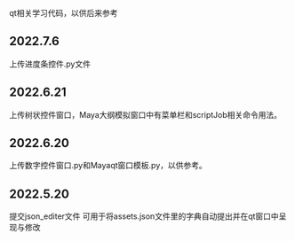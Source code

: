 qt相关学习代码，以供后来参考

2022.7.6
--------------------
上传进度条控件.py文件

2022.6.21
--------------------
上传树状控件窗口，Maya大纲模拟窗口中有菜单栏和scriptJob相关命令用法。

2022.6.20
--------------------
上传数字控件窗口.py和Mayaqt窗口模板.py，以供参考。

2022.5.20
--------------------
提交json_editer文件
可用于将assets.json文件里的字典自动提出并在qt窗口中呈现与修改